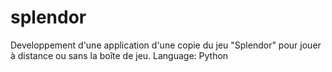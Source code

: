 # splendor
Developpement d'une application d'une copie du jeu "Splendor" pour jouer à distance ou sans la boîte de jeu.
Language: Python

